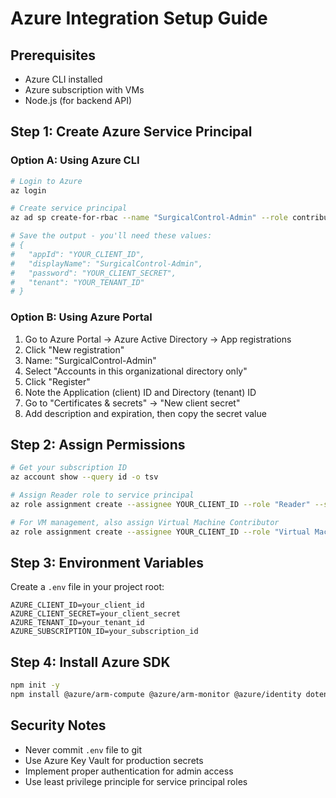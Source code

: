 # Azure Integration Setup Guide

## Prerequisites
- Azure CLI installed
- Azure subscription with VMs
- Node.js (for backend API)

## Step 1: Create Azure Service Principal

### Option A: Using Azure CLI
```bash
# Login to Azure
az login

# Create service principal
az ad sp create-for-rbac --name "SurgicalControl-Admin" --role contributor --scopes /subscriptions/YOUR_SUBSCRIPTION_ID

# Save the output - you'll need these values:
# {
#   "appId": "YOUR_CLIENT_ID",
#   "displayName": "SurgicalControl-Admin",
#   "password": "YOUR_CLIENT_SECRET",
#   "tenant": "YOUR_TENANT_ID"
# }
```

### Option B: Using Azure Portal
1. Go to Azure Portal → Azure Active Directory → App registrations
2. Click "New registration"
3. Name: "SurgicalControl-Admin"
4. Select "Accounts in this organizational directory only"
5. Click "Register"
6. Note the Application (client) ID and Directory (tenant) ID
7. Go to "Certificates & secrets" → "New client secret"
8. Add description and expiration, then copy the secret value

## Step 2: Assign Permissions

```bash
# Get your subscription ID
az account show --query id -o tsv

# Assign Reader role to service principal
az role assignment create --assignee YOUR_CLIENT_ID --role "Reader" --scope /subscriptions/YOUR_SUBSCRIPTION_ID

# For VM management, also assign Virtual Machine Contributor
az role assignment create --assignee YOUR_CLIENT_ID --role "Virtual Machine Contributor" --scope /subscriptions/YOUR_SUBSCRIPTION_ID
```

## Step 3: Environment Variables

Create a `.env` file in your project root:
```env
AZURE_CLIENT_ID=your_client_id
AZURE_CLIENT_SECRET=your_client_secret
AZURE_TENANT_ID=your_tenant_id
AZURE_SUBSCRIPTION_ID=your_subscription_id
```

## Step 4: Install Azure SDK

```bash
npm init -y
npm install @azure/arm-compute @azure/arm-monitor @azure/identity dotenv
```

## Security Notes
- Never commit `.env` file to git
- Use Azure Key Vault for production secrets
- Implement proper authentication for admin access
- Use least privilege principle for service principal roles 